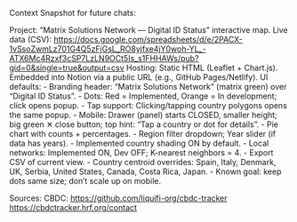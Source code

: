 
Context Snapshot for future chats:

Project: “Matrix Solutions Network — Digital ID Status” interactive map. Live data (CSV): https://docs.google.com/spreadsheets/d/e/2PACX-1vSsoZwmLz701G4Q5zFjGsL_RO8yjfxe4jY0woh-YL_-ATX6Mc4Rzxf3cSP7LzLN9OCt5Is_s1FHHAWs/pub?gid=0&single=true&output=csv Hosting: Static HTML (Leaflet + Chart.js). Embedded into Notion via a public URL (e.g., GitHub Pages/Netlify). UI defaults: - Branding header: “Matrix Solutions Network” (matrix green) over “Digital ID Status”. - Dots: Red = Implemented, Orange = In development; click opens popup. - Tap support: Clicking/tapping country polygons opens the same popup. - Mobile: Drawer (panel) starts CLOSED, smaller height; big green ✕ close button; top hint: “Tap a country or dot for details”. - Pie chart with counts + percentages. - Region filter dropdown; Year slider (if data has years). - Implemented country shading ON by default. - Local networks: Implemented ON, Dev OFF; K-nearest neighbors = 4. - Export CSV of current view. - Country centroid overrides: Spain, Italy, Denmark, UK, Serbia, United States, Canada, Costa Rica, Japan. - Known goal: keep dots same size; don’t scale up on mobile.

Sources:
CBDC: https://github.com/liquifi-org/cbdc-tracker
https://cbdctracker.hrf.org/contact
